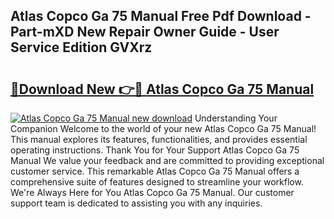 ## Atlas Copco Ga 75 Manual Free Pdf Download - Part-mXD New Repair Owner Guide - User Service Edition GVXrz

# <h2><a href="http://bc85792.oget.top/?id=Atlas+Copco+Ga+75+Manual">🔗Download New 👉🔴 Atlas Copco Ga 75 Manual</a></h2>

[![Atlas Copco Ga 75 Manual new download](https://i.imgur.com/5g1atiW.png)](http://bc85792.oget.top/?id=Atlas+Copco+Ga+75+Manual)
Understanding Your Companion Welcome to the world of your new Atlas Copco Ga 75 Manual! This manual explores its features, functionalities, and provides essential operating instructions. Thank You for Your Support Atlas Copco Ga 75 Manual We value your feedback and are committed to providing exceptional customer service. This remarkable Atlas Copco Ga 75 Manual offers a comprehensive suite of features designed to streamline your workflow. We're Always Here for You Atlas Copco Ga 75 Manual. Our customer support team is dedicated to assisting you with any inquiries.
